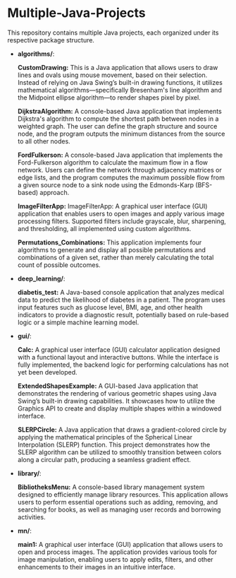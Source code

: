 # Multiple-Java-Projects

This repository contains multiple Java projects, each organized under its respective package structure.

- **algorithms/**:
  
  **CustomDrawing:** This is a Java application that allows users to draw lines and ovals using mouse movement, based on their selection. Instead of relying on Java Swing’s built-in drawing functions, it utilizes mathematical algorithms—specifically Bresenham's line algorithm and the Midpoint ellipse algorithm—to render shapes pixel by pixel.

  **DijkstraAlgorithm:** A console-based Java application that implements Dijkstra's algorithm to compute the shortest path between nodes in a weighted graph. The user can define the graph structure and source node, and the program outputs the minimum distances from the source to all other nodes.
	
  **FordFulkerson:** A console-based Java application that implements the Ford-Fulkerson algorithm to calculate the maximum flow in a flow network. Users can define the network through adjacency matrices or edge lists, and the program computes the maximum possible flow from a given source node to a sink node using the Edmonds-Karp (BFS-based) approach.
	
  **ImageFilterApp:** ImageFilterApp: A graphical user interface (GUI) application that enables users to open images and apply various image processing filters. Supported filters include grayscale, blur, sharpening, and thresholding, all implemented using custom algorithms.
		
  **Permutations_Combinations:** This application implements four algorithms to generate and display all possible permutations and combinations of a given set, rather than merely calculating the total count of possible outcomes.

- **deep_learning/**:

  **diabetis_test:** A Java-based console application that analyzes medical data to predict the likelihood of diabetes in a patient. The program uses input features such as glucose level, BMI, age, and other health indicators to provide a diagnostic result, potentially based on rule-based logic or a simple machine learning model.

- **gui/**:

  **Calc:** A graphical user interface (GUI) calculator application designed with a functional layout and interactive buttons. While the interface is fully implemented, the backend logic for performing calculations has not yet been developed.

  **ExtendedShapesExample:** A GUI-based Java application that demonstrates the rendering of various geometric shapes using Java Swing’s built-in drawing capabilities. It showcases how to utilize the Graphics API to create and display multiple shapes within a windowed interface.

  **SLERPCircle:** A Java application that draws a gradient-colored circle by applying the mathematical principles of the Spherical Linear Interpolation (SLERP) function. This project demonstrates how the SLERP algorithm can be utilized to smoothly transition between colors along a circular path, producing a seamless gradient effect.

- **library/**:

  **BibliotheksMenu:** A console-based library management system designed to efficiently manage library resources. This application allows users to perform essential operations such as adding, removing, and searching for books, as well as managing user records and borrowing activities.

- **mn/**:

  **main1:** A graphical user interface (GUI) application that allows users to open and process images. The application provides various tools for image manipulation, enabling users to apply edits, filters, and other enhancements to their images in an intuitive interface.
